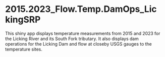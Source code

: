 # 2015.2023_Flow.Temp.DamOps_LickingSRP
This shiny app displays temperature measurements from 2015 and 2023 for the Licking River and its South Fork tributary. It also displays dam operations for the Licking Dam and flow at closeby USGS gauges to the temperature sites.
